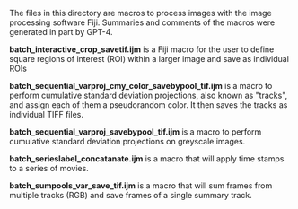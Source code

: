 The files in this directory are macros to process images with the image processing software Fiji. Summaries and comments of the macros were generated in part by GPT-4.

**batch_interactive_crop_savetif.ijm** is a Fiji macro for the user to define square regions of interest (ROI) within a larger image and save as individual ROIs

**batch_sequential_varproj_cmy_color_savebypool_tif.ijm** is a macro to perform cumulative standard deviation projections, also known as "tracks",
and assign each of them a pseudorandom color. It then saves the tracks as individual TIFF files.

**batch_sequential_varproj_savebypool_tif.ijm** is a macro to perform cumulative standard deviation projections on greyscale images.

**batch_serieslabel_concatanate.ijm** is a macro that will apply time stamps to a series of movies.

**batch_sumpools_var_save_tif.ijm** is a macro that will sum frames from multiple tracks (RGB) and save frames of a single summary track.
